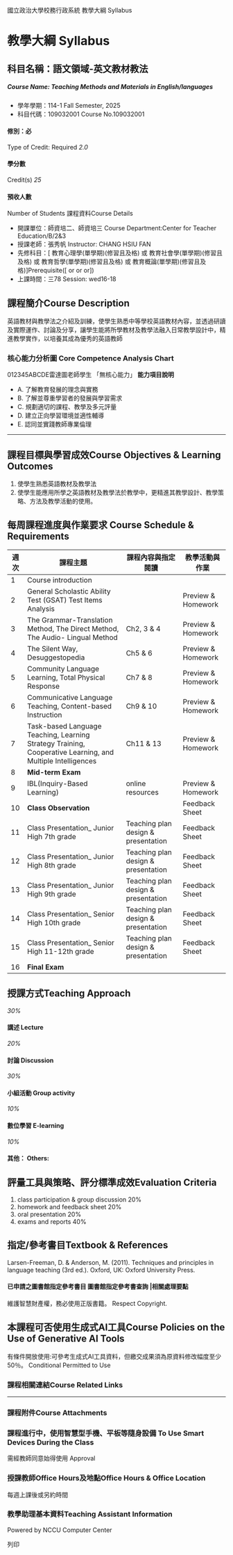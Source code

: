 國立政治大學校務行政系統 教學大綱 Syllabus
# 教學大綱 Syllabus
##  科目名稱：語文領域-英文教材教法
#####  Course Name: Teaching Methods and Materials in English/languages
  * 學年學期：114-1 Fall Semester, 2025 
  * 科目代碼：109032001 Course No.109032001


#### 修別：必
Type of Credit: Required 
_2.0_
#### 學分數
Credit(s)
_25_
#### 預收人數
Number of Students
課程資料Course Details
  * 開課單位：師資培二、師資培三 Course Department:Center for Teacher Education/B/2&3 
  * 授課老師：張秀帆 Instructor: CHANG HSIU FAN 
  * 先修科目：[ 教育心理學(單學期)(修習且及格) 或 教育社會學(單學期)(修習且及格) 或 教育哲學(單學期)(修習且及格) 或 教育概論(單學期)(修習且及格)]Prerequisite([ or or or])
  * 上課時間：三78 Session: wed16-18


##  課程簡介Course Description
英語教材與教學法之介紹及訓練，使學生熟悉中等學校英語教材內容，並透過研讀及實際運作、討論及分享，讓學生能將所學教材及教學法融入日常教學設計中，精進教學實作，以培養其成為優秀的英語教師
###  核心能力分析圖 Core Competence Analysis Chart
012345ABCDE雷達圖老師學生
「無核心能力」 
**能力項目說明**
  * A. 了解教育發展的理念與實務
  * B. 了解並尊重學習者的發展與學習需求
  * C. 規劃適切的課程、教學及多元評量
  * D. 建立正向學習環境並適性輔導
  * E. 認同並實踐教師專業倫理


* * *
##  課程目標與學習成效Course Objectives & Learning Outcomes 
1. 使學生熟悉英語教材及教學法
2. 使學生能應用所學之英語教材及教學法於教學中，更精進其教學設計、教學策略、方法及教學活動的使用。
##  每周課程進度與作業要求 Course Schedule & Requirements
**週次** |  **課程主題** |  **課程內容與指定閱讀** |  **教學活動與作業**  
---|---|---|---  
1 |  Course introduction |  |   
2 |  General Scholastic Ability Test (GSAT) Test Items Analysis |  |  Preview & Homework  
3 |  The Grammar-Translation Method, The Direct Method, The Audio- Lingual Method |  Ch2, 3 & 4 |  Preview & Homework  
4 |  The Silent Way,  Desuggestopedia |  Ch5 & 6 |  Preview & Homework  
5 |  Community Language Learning, Total Physical Response |  Ch7 & 8 |  Preview & Homework  
6 |  Communicative Language Teaching, Content-based Instruction |  Ch9 & 10 |  Preview & Homework  
7 |  Task-based Language Teaching, Learning Strategy Training,  Cooperative Learning, and  Multiple Intelligences  |  Ch11 & 13 |  Preview & Homework  
8 |  **Mid-term Exam** |  |   
9 |  IBL(Inquiry-Based Learning)  |  online resources |  Preview & Homework  
10 |  **Class Observation** |  |  Feedback Sheet  
11 |  Class Presentation_  Junior High 7th grade |  Teaching plan design & presentation |  Feedback Sheet  
12 |  Class Presentation_ Junior High 8th grade |  Teaching plan design & presentation |  Feedback Sheet  
13 |  Class Presentation_ Junior High 9th grade |  Teaching plan design & presentation |  Feedback Sheet  
14 |  Class Presentation_  Senior High 10th grade |  Teaching plan design & presentation |  Feedback Sheet  
15 |  Class Presentation_  Senior High 11-12th grade |  Teaching plan design & presentation |  Feedback Sheet  
16 |  **Final Exam** |  |   
##  授課方式Teaching Approach
_30%_
####  講述 Lecture
_20%_
####  討論 Discussion
_30%_
####  小組活動 Group activity
_10%_
####  數位學習 E-learning
_10%_
####  其他： Others:
##  評量工具與策略、評分標準成效Evaluation Criteria
1. class participation & group discussion 20%
2. homework and feedback sheet 20%
3. oral presentation 20%
4. exams and reports 40%
##  指定/參考書目Textbook & References
Larsen-Freeman, D. & Anderson, M. (2011). Techniques and principles in language teaching (3rd ed.). Oxford, UK: Oxford University Press.
####  已申請之圖書館指定參考書目  圖書館指定參考書查詢 |相關處理要點
維護智慧財產權，務必使用正版書籍。 Respect Copyright.
##  本課程可否使用生成式AI工具Course Policies on the Use of Generative AI Tools
有條件開放使用:可參考生成式AI工具資料，但繳交成果須為原資料修改幅度至少50％。 Conditional Permitted to Use 
###  課程相關連結Course Related Links
* * *
###  課程附件Course Attachments
###  課程進行中，使用智慧型手機、平板等隨身設備 To Use Smart Devices During the Class
需經教師同意始得使用  Approval
###  授課教師Office Hours及地點Office Hours & Office Location
每週上課後或另約時間
###  教學助理基本資料Teaching Assistant Information
Powered by NCCU Computer Center
  
列印
